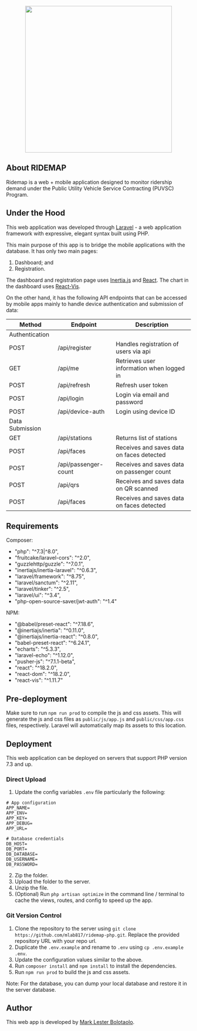 <p align="center">
    <a href="https://github.com/mlab817/ridemap-php.git" target="_blank">
        <img src="https://user-images.githubusercontent.com/29625844/176083891-c21475f9-430a-45f8-80ad-f097b4522f4d.png" width="400">
    </a>
</p>

## About RIDEMAP

Ridemap is a web + mobile application designed to monitor ridership demand
under the Public Utility Vehicle Service Contracting  (PUVSC) Program.

## Under the Hood

This web application was developed through [Laravel](https://laravel.com) -
a web application framework with expressive, elegant syntax built using PHP.

This main purpose of this app is to bridge the mobile
applications with the database. It has only two main pages:

1. Dashboard; and
2. Registration.

The dashboard and registration page uses [Inertia.js](https://inertiajs.com/) and [React](https://reactjs.org/).
The chart in the dashboard uses [React-Vis](https://uber.github.io/react-vis/).

On the other hand, it has the following API endpoints that
can be accessed by mobile apps mainly to handle device authentication
and submission of data:

| Method | Endpoint | Description                                |
|--------|----------|--------------------------------------------|
|Authentication
| POST   | /api/register | Handles registration of users via api      |
| GET    | /api/me | Retrieves user information when logged in  |
| POST   | /api/refresh | Refresh user token                         |
| POST   | /api/login | Login via email and password               |
| POST   | /api/device-auth | Login using device ID                      |
| Data Submission
| GET    | /api/stations | Returns list of stations                   |   
| POST   | /api/faces | Receives and saves data on faces detected  |
| POST   | /api/passenger-count | Receives and saves data on passenger count |
| POST   | /api/qrs | Receives and saves data on QR scanned      |
| POST   | /api/faces | Receives and saves data on faces detected  |

## Requirements

Composer:

- "php": "^7.3|^8.0",
- "fruitcake/laravel-cors": "^2.0",
- "guzzlehttp/guzzle": "^7.0.1",
- "inertiajs/inertia-laravel": "^0.6.3",
- "laravel/framework": "^8.75",
- "laravel/sanctum": "^2.11",
- "laravel/tinker": "^2.5",
- "laravel/ui": "^3.4",
- "php-open-source-saver/jwt-auth": "^1.4"

NPM:

- "@babel/preset-react": "^7.18.6",
- "@inertiajs/inertia": "^0.11.0",
- "@inertiajs/inertia-react": "^0.8.0",
- "babel-preset-react": "^6.24.1",
- "echarts": "^5.3.3",
- "laravel-echo": "^1.12.0",
- "pusher-js": "^7.1.1-beta",
- "react": "^18.2.0",
- "react-dom": "^18.2.0",
- "react-vis": "^1.11.7"

## Pre-deployment

Make sure to run `npm run prod` to compile the js and css assets. This will generate
the js and css files as `public/js/app.js` and `public/css/app.css` files, respectively.
Laravel will automatically map its assets to this location.

## Deployment

This web application can be deployed on servers that support PHP version 7.3 and up.

### Direct Upload

1. Update the config variables `.env` file particularly the following:

```dotenv
# App configuration
APP_NAME=
APP_ENV=
APP_KEY=
APP_DEBUG=
APP_URL=

# Database credentials
DB_HOST=
DB_PORT=
DB_DATABASE=
DB_USERNAME=
DB_PASSWORD=
```

2. Zip the folder.
3. Upload the folder to the server.
4. Unzip the file.
5. (Optional) Run `php artisan optimize` in the command line / terminal to cache the views, routes, and config
to speed up the app.

### Git Version Control

1. Clone the repository to the server using `git clone https://github.com/mlab817/ridemap-php.git`.
Replace the provided repository URL with your repo url.
2. Duplicate the `.env.example` and rename to `.env` using `cp .env.example .env`.
3. Update the configuration values similar to the above.
4. Run `composer install` and `npm install` to install the dependencies.
5. Run `npm run prod` to build the js and css assets.

Note: For the database, you can dump your local database and restore it
in the server database.

## Author

This web app is developed by [Mark Lester Bolotaolo](https://github.com/mlab817).
